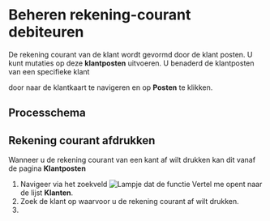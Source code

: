 # Beheren rekening-courant debiteuren

De rekening courant van de klant wordt gevormd door de klant posten. U kunt mutaties op deze **klantposten** uitvoeren.
U benaderd de klantposten van een specifieke klant

 door naar de klantkaart te navigeren en op **Posten** te klikken. 

## Processchema

## Rekening courant afdrukken

Wanneer u de rekening courant van een kant af wilt drukken kan dit vanaf de pagina **Klantposten**

1. Navigeer via het zoekveld ![Lampje dat de functie Vertel me opent](https://docs.microsoft.com/nl-NL/dynamics365/business-central/media/ui-search/search_small.png "Vertel me wat u wilt doen") naar de lijst **Klanten**.
2. Zoek de klant op waarvoor u de rekening courant af wilt drukken. 
3. 
<!--stackedit_data:
eyJoaXN0b3J5IjpbMjA3MzYwMzA3NCwtOTc1NDY2MjIyXX0=
-->